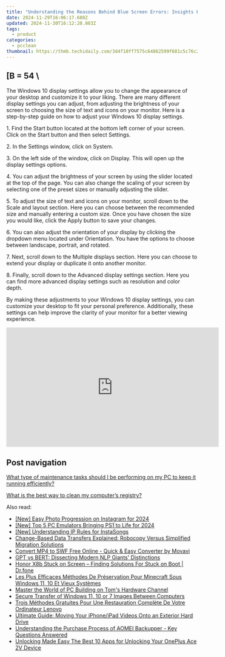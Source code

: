 ```yaml
---
title: "Understanding the Reasons Behind Blue Screen Errors: Insights From YL Computing"
date: 2024-11-29T16:06:17.688Z
updated: 2024-11-30T16:12:20.803Z
tags:
  - product
categories:
  - pcclean
thumbnail: https://thmb.techidaily.com/3d4f10ff7575c64862599f681c5c76c2a7860b5686d5a4ad72e83eea7dc08de2.jpg
---
```


## \[B = 54 \

The Windows 10 display settings allow you to change the appearance of your desktop and customize it to your liking. There are many different display settings you can adjust, from adjusting the brightness of your screen to choosing the size of text and icons on your monitor. Here is a step-by-step guide on how to adjust your Windows 10 display settings. 

1\. Find the Start button located at the bottom left corner of your screen. Click on the Start button and then select Settings.

2\. In the Settings window, click on System.

3\. On the left side of the window, click on Display. This will open up the display settings options. 

4\. You can adjust the brightness of your screen by using the slider located at the top of the page. You can also change the scaling of your screen by selecting one of the preset sizes or manually adjusting the slider.

5\. To adjust the size of text and icons on your monitor, scroll down to the Scale and layout section. Here you can choose between the recommended size and manually entering a custom size. Once you have chosen the size you would like, click the Apply button to save your changes.

6\. You can also adjust the orientation of your display by clicking the dropdown menu located under Orientation. You have the options to choose between landscape, portrait, and rotated.

7\. Next, scroll down to the Multiple displays section. Here you can choose to extend your display or duplicate it onto another monitor.

8\. Finally, scroll down to the Advanced display settings section. Here you can find more advanced display settings such as resolution and color depth. 

By making these adjustments to your Windows 10 display settings, you can customize your desktop to fit your personal preference. Additionally, these settings can help improve the clarity of your monitor for a better viewing experience.

<!-- affiliate ads begin -->
<iframe width="560" height="315" src="https://www.youtube.com/embed/lxv4NM-89CU?si=Uj5rOkhrwZ_6QIuW" title="YouTube video player" frameborder="0" allow="accelerometer; autoplay; clipboard-write; encrypted-media; gyroscope; picture-in-picture; web-share" referrerpolicy="strict-origin-when-cross-origin" allowfullscreen></iframe>
<!-- affiliate ads end -->

## Post navigation

[What type of maintenance tasks should I be performing on my PC to keep it running efficiently?](https://tools.techidaily.com/pcclean/products/)

[What is the best way to clean my computer’s registry?](https://tools.techidaily.com/pcclean/products/)

<ins class="adsbygoogle"
     style="display:block"
     data-ad-format="autorelaxed"
     data-ad-client="ca-pub-7571918770474297"
     data-ad-slot="1223367746"></ins>

<ins class="adsbygoogle"
     style="display:block"
     data-ad-client="ca-pub-7571918770474297"
     data-ad-slot="8358498916"
     data-ad-format="auto"
     data-full-width-responsive="true"></ins>

<span class="atpl-alsoreadstyle">Also read:</span>
<div><ul>
<li><a href="https://instagram-videos.techidaily.com/new-easy-photo-progression-on-instagram-for-2024/"><u>[New] Easy Photo Progression on Instagram for 2024</u></a></li>
<li><a href="https://remote-screen-capture.techidaily.com/new-top-5-pc-emulators-bringing-ps1-to-life-for-2024/"><u>[New] Top 5 PC Emulators Bringing PS1 to Life for 2024</u></a></li>
<li><a href="https://instagram-videos.techidaily.com/new-understanding-ip-rules-for-instasongs/"><u>[New] Understanding IP Rules for InstaSongs</u></a></li>
<li><a href="https://win-cloud.techidaily.com/change-based-data-transfers-explained-robocopy-versus-simplified-migration-solutions/"><u>Change-Based Data Transfers Explained: Robocopy Versus Simplified Migration Solutions</u></a></li>
<li><a href="https://some-knowledge.techidaily.com/convert-mp4-to-swf-free-online-quick-and-easy-converter-by-movavi/"><u>Convert MP4 to SWF Free Online - Quick & Easy Converter by Movavi</u></a></li>
<li><a href="https://tech-savvy.techidaily.com/gpt-vs-bert-dissecting-modern-nlp-giants-distinctions/"><u>GPT vs BERT: Dissecting Modern NLP Giants' Distinctions</u></a></li>
<li><a href="https://change-location.techidaily.com/honor-x8b-stuck-on-screen-finding-solutions-for-stuck-on-boot-drfone-by-drfone-fix-android-problems-fix-android-problems/"><u>Honor X8b Stuck on Screen – Finding Solutions For Stuck on Boot | Dr.fone</u></a></li>
<li><a href="https://win-cloud.techidaily.com/les-plus-efficaces-methodes-de-preservation-pour-minecraft-sous-windows-11-10-et-vieux-systemes/"><u>Les Plus Efficaces Méthodes De Préservation Pour Minecraft Sous Windows 11, 10 Et Vieux Systèmes</u></a></li>
<li><a href="https://hardware-help.techidaily.com/master-the-world-of-pc-building-on-toms-hardware-channel/"><u>Master the World of PC Building on Tom's Hardware Channel</u></a></li>
<li><a href="https://win-cloud.techidaily.com/secure-transfer-of-windows-11-10-or-7-images-between-computers/"><u>Secure Transfer of Windows 11, 10 or 7 Images Between Computers</u></a></li>
<li><a href="https://win-cloud.techidaily.com/trois-methodes-gratuites-pour-une-restauration-complete-de-votre-ordinateur-lenovo/"><u>Trois Méthodes Gratuites Pour Une Restauration Complète De Votre Ordinateur Lenovo</u></a></li>
<li><a href="https://win-cloud.techidaily.com/ultimate-guide-moving-your-iphoneipad-videos-onto-an-exterior-hard-drive/"><u>Ultimate Guide: Moving Your iPhone/iPad Videos Onto an Exterior Hard Drive</u></a></li>
<li><a href="https://win-cloud.techidaily.com/understanding-the-purchase-process-of-aomei-backupper-key-questions-answered/"><u>Understanding the Purchase Process of AOMEI Backupper - Key Questions Answered</u></a></li>
<li><a href="https://easy-unlock-android.techidaily.com/unlocking-made-easy-the-best-10-apps-for-unlocking-your-oneplus-ace-2v-device-by-drfone-android/"><u>Unlocking Made Easy The Best 10 Apps for Unlocking Your OnePlus Ace 2V Device</u></a></li>
</ul></div>


